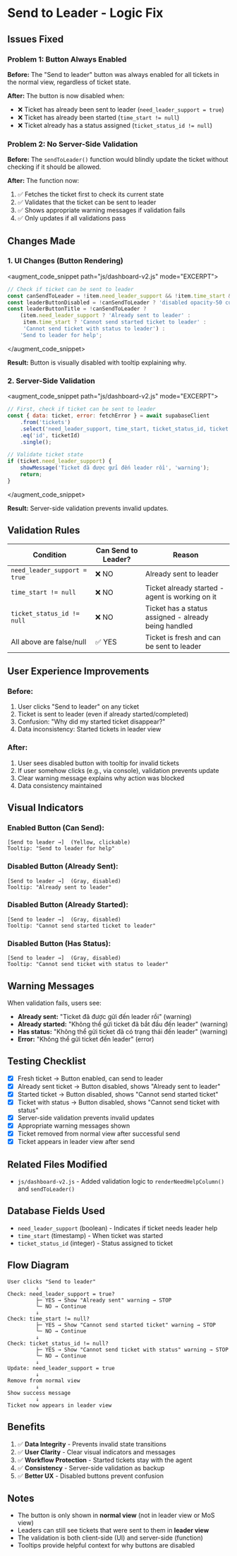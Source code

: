 # Send to Leader - Logic Fix

## Issues Fixed

### Problem 1: Button Always Enabled
**Before:** The "Send to leader" button was always enabled for all tickets in the normal view, regardless of ticket state.

**After:** The button is now disabled when:
- ❌ Ticket has already been sent to leader (`need_leader_support = true`)
- ❌ Ticket has already been started (`time_start != null`)
- ❌ Ticket already has a status assigned (`ticket_status_id != null`)

### Problem 2: No Server-Side Validation
**Before:** The `sendToLeader()` function would blindly update the ticket without checking if it should be allowed.

**After:** The function now:
1. ✅ Fetches the ticket first to check its current state
2. ✅ Validates that the ticket can be sent to leader
3. ✅ Shows appropriate warning messages if validation fails
4. ✅ Only updates if all validations pass

## Changes Made

### 1. UI Changes (Button Rendering)

<augment_code_snippet path="js/dashboard-v2.js" mode="EXCERPT">
````javascript
// Check if ticket can be sent to leader
const canSendToLeader = !item.need_leader_support && !item.time_start && !item.ticket_status_id;
const leaderButtonDisabled = !canSendToLeader ? 'disabled opacity-50 cursor-not-allowed' : '';
const leaderButtonTitle = !canSendToLeader ? 
    (item.need_leader_support ? 'Already sent to leader' : 
     item.time_start ? 'Cannot send started ticket to leader' : 
     'Cannot send ticket with status to leader') : 
    'Send to leader for help';
````
</augment_code_snippet>

**Result:** Button is visually disabled with tooltip explaining why.

### 2. Server-Side Validation

<augment_code_snippet path="js/dashboard-v2.js" mode="EXCERPT">
````javascript
// First, check if ticket can be sent to leader
const { data: ticket, error: fetchError } = await supabaseClient
    .from('tickets')
    .select('need_leader_support, time_start, ticket_status_id, ticket')
    .eq('id', ticketId)
    .single();

// Validate ticket state
if (ticket.need_leader_support) {
    showMessage('Ticket đã được gửi đến leader rồi', 'warning');
    return;
}
````
</augment_code_snippet>

**Result:** Server-side validation prevents invalid updates.

## Validation Rules

| Condition | Can Send to Leader? | Reason |
|-----------|-------------------|---------|
| `need_leader_support = true` | ❌ NO | Already sent to leader |
| `time_start != null` | ❌ NO | Ticket already started - agent is working on it |
| `ticket_status_id != null` | ❌ NO | Ticket has a status assigned - already being handled |
| All above are false/null | ✅ YES | Ticket is fresh and can be sent to leader |

## User Experience Improvements

### Before:
1. User clicks "Send to leader" on any ticket
2. Ticket is sent to leader (even if already started/completed)
3. Confusion: "Why did my started ticket disappear?"
4. Data inconsistency: Started tickets in leader view

### After:
1. User sees disabled button with tooltip for invalid tickets
2. If user somehow clicks (e.g., via console), validation prevents update
3. Clear warning message explains why action was blocked
4. Data consistency maintained

## Visual Indicators

### Enabled Button (Can Send):
```
[Send to leader →]  (Yellow, clickable)
Tooltip: "Send to leader for help"
```

### Disabled Button (Already Sent):
```
[Send to leader →]  (Gray, disabled)
Tooltip: "Already sent to leader"
```

### Disabled Button (Already Started):
```
[Send to leader →]  (Gray, disabled)
Tooltip: "Cannot send started ticket to leader"
```

### Disabled Button (Has Status):
```
[Send to leader →]  (Gray, disabled)
Tooltip: "Cannot send ticket with status to leader"
```

## Warning Messages

When validation fails, users see:

- **Already sent:** "Ticket đã được gửi đến leader rồi" (warning)
- **Already started:** "Không thể gửi ticket đã bắt đầu đến leader" (warning)
- **Has status:** "Không thể gửi ticket đã có trạng thái đến leader" (warning)
- **Error:** "Không thể gửi ticket đến leader" (error)

## Testing Checklist

- [x] Fresh ticket → Button enabled, can send to leader
- [x] Already sent ticket → Button disabled, shows "Already sent to leader"
- [x] Started ticket → Button disabled, shows "Cannot send started ticket"
- [x] Ticket with status → Button disabled, shows "Cannot send ticket with status"
- [x] Server-side validation prevents invalid updates
- [x] Appropriate warning messages shown
- [x] Ticket removed from normal view after successful send
- [x] Ticket appears in leader view after send

## Related Files Modified

- `js/dashboard-v2.js` - Added validation logic to `renderNeedHelpColumn()` and `sendToLeader()`

## Database Fields Used

- `need_leader_support` (boolean) - Indicates if ticket needs leader help
- `time_start` (timestamp) - When ticket was started
- `ticket_status_id` (integer) - Status assigned to ticket

## Flow Diagram

```
User clicks "Send to leader"
         ↓
Check: need_leader_support = true?
         ├─ YES → Show "Already sent" warning → STOP
         └─ NO → Continue
         ↓
Check: time_start != null?
         ├─ YES → Show "Cannot send started ticket" warning → STOP
         └─ NO → Continue
         ↓
Check: ticket_status_id != null?
         ├─ YES → Show "Cannot send ticket with status" warning → STOP
         └─ NO → Continue
         ↓
Update: need_leader_support = true
         ↓
Remove from normal view
         ↓
Show success message
         ↓
Ticket now appears in leader view
```

## Benefits

1. ✅ **Data Integrity** - Prevents invalid state transitions
2. ✅ **User Clarity** - Clear visual indicators and messages
3. ✅ **Workflow Protection** - Started tickets stay with the agent
4. ✅ **Consistency** - Server-side validation as backup
5. ✅ **Better UX** - Disabled buttons prevent confusion

## Notes

- The button is only shown in **normal view** (not in leader view or MoS view)
- Leaders can still see tickets that were sent to them in **leader view**
- The validation is both client-side (UI) and server-side (function)
- Tooltips provide helpful context for why buttons are disabled

